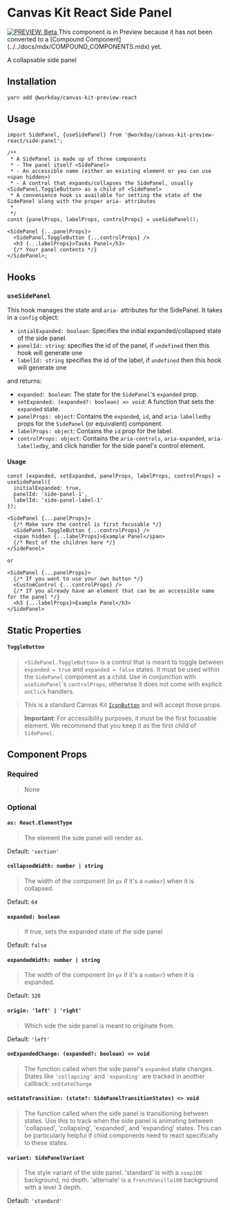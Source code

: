 # Canvas Kit React Side Panel

<a href="https://github.com/Workday/canvas-kit/tree/master/modules/preview-react/README.md">
  <img src="https://img.shields.io/badge/PREVIEW-beta-blueviolet" alt="PREVIEW: Beta" />
</a> This component is in Preview because it has not been converted to a [Compound Component](../../docs/mdx/COMPOUND_COMPONENTS.mdx) yet.

A collapsable side panel

## Installation

```sh
yarn add @workday/canvas-kit-preview-react
```

## Usage

```tsx
import SidePanel, {useSidePanel} from '@workday/canvas-kit-preview-react/side-panel';

/**
 * A SidePanel is made up of three components
 * - The panel itself <SidePanel>
 * - An accessible name (either an existing element or you can use <span hidden>)
 * - A control that expands/collapses the SidePanel, usually <SidePanel.ToggleButton> as a child of <SidePanel>
 * A convenience hook is available for setting the state of the SidePanel along with the proper aria- attributes
 *
 */
const {panelProps, labelProps, controlProps} = useSidePanel();

<SidePanel {...panelProps}>
  <SidePanel.ToggleButton {...controlProps} />
  <h3 {...labelProps}>Tasks Panel</h3>
  {/* Your panel contents */}
</SidePanel>;
```

## Hooks

### `useSidePanel`

This hook manages the state and `aria-` attributes for the SidePanel. It takes in a `config` object:

- `intialExpanded: boolean`: Specifies the initial expanded/collapsed state of the side panel.
- `panelId: string`: specifies the id of the panel, if `undefined` then this hook will generate one
- `labelId: string` specifies the id of the label, if `undefined` then this hook will generate one

and returns:

- `expanded: boolean`: The state for the `SidePanel`'s `expanded` prop.
- `setExpanded: (expanded?: boolean) => void`: A function that sets the `expanded` state.
- `panelProps: object`: Contains the `expanded`, `id`, and `aria-labelledby` props for the
  `SidePanel` (or equivalent) component.
- `labelProps: object`: Contains the `id` prop for the label.
- `controlProps: object`: Contains the `aria-controls`, `aria-expanded`, `aria-labelledby`, and
  click handler for the side panel's control element.

#### Usage

```tsx
const [expanded, setExpanded, panelProps, labelProps, controlProps] = useSidePanel({
  initialExpanded: true,
  panelId: 'side-panel-1',
  labelId: 'side-panel-label-1'
});

<SidePanel {...panelProps}>
  {/* Make sure the control is first focusable */}
  <SidePanel.ToggleButton {...controlProps} />
  <span hidden {...labelProps}>Example Panel</span>
  {/* Rest of the children here */}
</SidePanel>

or

<SidePanel {...panelProps}>
  {/* If you want to use your own button */}
  <CustomControl {...controlProps} />
  {/* If you already have an element that can be an accessible name for the panel */}
  <h3 {...labelProps}>Example Panel</h3>
</SidePanel>
```

## Static Properties

#### `ToggleButton`

> `<SidePanel.ToggleButton>` is a control that is meant to toggle between `expanded = true` and
> `expanded = false` states. It must be used within the `SidePanel` component as a child. Use in
> conjunction with `useSidePanel`'s `controlProps`, otherwise it does not come with explicit
> `onClick` handlers.

> This is a standard Canvas Kit
> [`IconButton`](https://github.com/Workday/canvas-kit/tree/master/modules/button/react#iconbutton)
> and will accept those props.

> **Important**: For accessibility purposes, it must be the first focusable element. We recommend
> that you keep it as the first child of `SidePanel`.

## Component Props

### Required

> None

### Optional

#### `as: React.ElementType`

> The element the side panel will render as.

Default: `'section'`

#### `collapsedWidth: number | string`

> The width of the component (in `px` if it's a `number`) when it is collapsed.

Default: `64`

#### `expanded: boolean`

> If true, sets the expanded state of the side panel

Default: `false`

#### `expandedWidth: number | string`

> The width of the component (in `px` if it's a `number`) when it is expanded.

Default: `320`

#### `origin: 'left' | 'right'`

> Which side the side panel is meant to originate from.

Default: `'left'`

#### `onExpandedChange: (expanded?: boolean) => void`

> The function called when the side panel's `expanded` state changes. States like `'collapsing'` and
> `'expanding'` are tracked in another callback: `onStateChange`

#### `onStateTransition: (state?: SidePanelTransitionStates) => void`

> The function called when the side panel is transitioning between states. Use this to track when
> the side panel is animating between 'collapsed', 'collapsing', 'expanded', and 'expanding' states.
> This can be particularly helpful if child components need to react specifically to these states.

#### `variant: SidePanelVariant`

> The style variant of the side panel. 'standard' is with a `soap100` background, no depth.
> 'alternate' is a `frenchVanilla100` background with a level 3 depth.

Default: `'standard'`
